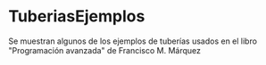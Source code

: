 # TuberiasEjemplos
Se muestran algunos de los ejemplos de tuberías usados en el libro "Programación avanzada" de Francisco M. Márquez
